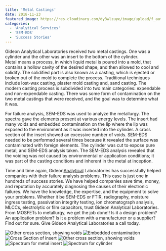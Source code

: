 ```yaml
---
title: 'Metal Castings'
date: 2018-11-23
featured_image: https://res.cloudinary.com/dy3wlzuye/image/upload/f_auto,c_scale,w_250/v1/GideonLabslinder-cut-to-expose-pure-metal.jpg
categories:
  - 'Analytical Services'
  - 'SEM-EDS'
  - 'Success Stories'
---
```


Gideon Analytical Laboratories received two metal castings. One was a cylinder and the other was an insert to the bottom of the cylinder. Metal means a process, in which liquid metal is poured into a mold, that contains a hollow cavity of the desired shape, and then allowed to cool and solidify. The solidified part is also known as a casting, which is ejected or broken out of the mold to complete the process. Traditional techniques include lost-wax casting, plaster mold casting and, sand casting. The modern casting process is subdivided into two main categories: expendable and non-expendable casting. There was some form of contamination on the two metal castings that were received, and the goal was to determine what it was.

For failure analysis, SEM-EDS was used to analyze the metallurgy. The spectra gave the elements present at various energy levels. The insert had many voids and embedded contamination on the lip where the lip was exposed to the environment as it was inserted into the cylinder. A cross section of the insert showed an excessive number of voids. SEM-EDS needed to be performed several times because it revealed the surface was contaminated with foreign elements. The cylinder was cut to expose pure metal, and SEM-EDS analysis taken. The SEM-EDS analysis revealed that the voiding was not caused by environmental or application conditions; it was part of the casting conditions and inherent in the metal at inception.

Time and time again, Gideon[Analytical](/posts/power-supply-analysis/) Laboratories has successfully helped companies with their failure analysis problems. This case is just one in hundreds of success stories. We have helped companies save time, money, and reputation by accurately diagnosing the causes of their electronic failures. We have the knowledge, the expertise, and the equipment to solve your problems. Whether it be SEM-EDS or FTIR, radiography, moisture ingress testing, passivation integrity testing, ion chromatograph analysis, MLCCs, electrolytic or film capacitors, trust Gideon Analytical Laboratories. From MOSFETs to metallurgy, we get the job done!! Is it a design problem? An application problem? Is it a problem with a manufacturer or a supplier? Find out for sure. Give Gideon Analytical Laboratories a call today.

![Other cross section, showing voids](https://res.cloudinary.com/dy3wlzuye/image/upload/f_auto,c_scale,w_300/GideonLabslinder-cut-to-expose-pure-metal.jpg 'Other cross section, showing voids')
![Embedded contamination](https://res.cloudinary.com/dy3wlzuye/image/upload/f_auto,c_scale,w_300/GideonLabsbedded-contamination.jpg 'Embedded contamination')
![Cross Section of insert](https://res.cloudinary.com/dy3wlzuye/image/upload/f_auto,c_scale,w_300/GideonLabsoss-Section-of-insert.jpg 'Cross Section of insert')
![Other cross section, showing voids](https://res.cloudinary.com/dy3wlzuye/image/upload/f_auto,c_scale,w_300/GideonLabsher-cross-section-showing-voids.jpg 'Other cross section, showing voids')
![Spectrum for metal insert](https://res.cloudinary.com/dy3wlzuye/image/upload/f_auto,c_scale,w_300/GideonLabsectrum-for-metal-insert.jpg 'Spectrum for metal insert')
![Spectrum for cylinder](https://res.cloudinary.com/dy3wlzuye/image/upload/f_auto,c_scale,w_300/GideonLabsectrum-for-cylinder.jpg 'Spectrum for cylinder')
